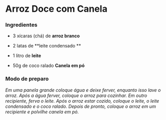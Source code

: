 # Arroz Doce com Canela

### Ingredientes

- 3 xícaras (chá) de **arroz branco** 

- 2 latas de **leite condensado **

- 1 litro de **leite**

- 50g de coco ralado **Canela em pó**

  

### Modo de preparo

*Em uma panela grande coloque água e deixe ferver, enquanto isso lave o arroz. Após a água ferver, coloque o arroz para cozinhar. Em outro recipiente, ferva o leite. Após o arroz estar cozido, coloque o leite, o leite condensado e o coco ralado. Depois de pronto, coloque o arroz em um recipiente e polvilhe canela em pó.*